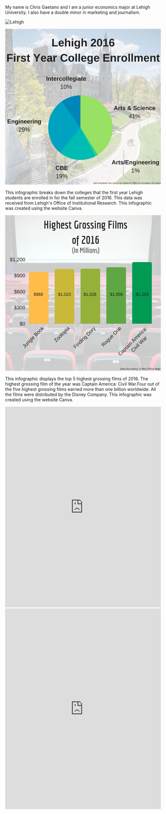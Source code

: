 My name is Chris Gaetano and I am a junior economics major at Lehigh University. I also have a double minor in marketing and journalism. 

![Lehigh](http://media.nola.com/lsu_impact/photo/lehigh-logojpg-60b855c91fdfc042.jpg)

![Class](https://github.com/ChrisGaetano/ChrisGaetano.github.io/blob/master/Lehigh%20Github.png?raw=true)

This infographic breaks down the colleges that the first year Lehigh students are enrolled in for the fall semester of 2016. This data was received from Lehigh's Office of Institutional Research. This infographic was created using the website Canva. 

![Movie](https://github.com/ChrisGaetano/ChrisGaetano.github.io/blob/master/Highest%20Grossing%20Filmsof%202016.png?raw=true)

This infographic displays the top 5 highest grossing films of 2016. The highest grossing film of the year was Captain America: Civil War.Four out of the five highest grossing films earned more than one billion worldwide. All the films were distributed by the Disney Company. This infographic was created using the website Canva.

<iframe src='https://cdn.knightlab.com/libs/timeline3/latest/embed/index.html?source=18wMfYPlJ3yHM1f6onLK82uYJxEv4MapFBul4PinoVuU&font=Default&lang=en&initial_zoom=2&height=650' width='100%' height='650' webkitallowfullscreen mozallowfullscreen allowfullscreen frameborder='0'></iframe>


<iframe src='https://cdn.knightlab.com/libs/timeline3/latest/embed/index.html?source=13vJG4x-IC2yt7Fe6AepFW62aBMUpGFn8__SrOH7WZtk&font=Default&lang=en&initial_zoom=2&height=650' width='100%' height='650' webkitallowfullscreen mozallowfullscreen allowfullscreen frameborder='0'></iframe>
